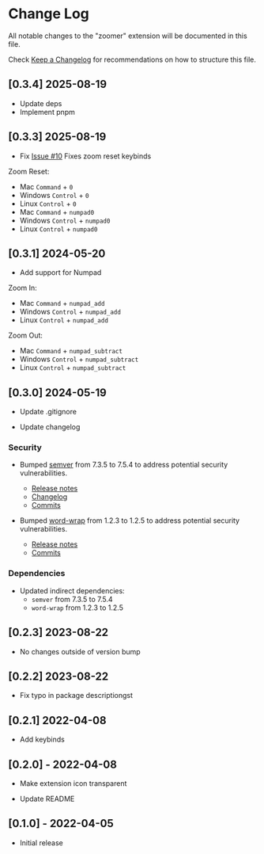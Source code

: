 # Change Log

All notable changes to the "zoomer" extension will be documented in this file.

Check [Keep a Changelog](http://keepachangelog.com/) for recommendations on how to structure this file.

## [0.3.4] 2025-08-19

- Update deps
- Implement pnpm

## [0.3.3] 2025-08-19

- Fix [Issue #10](https://github.com/anthonyattard/zoomer/issues/10) Fixes zoom reset keybinds

Zoom Reset:

- Mac `Command` + `0`
- Windows `Control` + `0`
- Linux `Control` + `0`
- Mac `Command` + `numpad0`
- Windows `Control` + `numpad0`
- Linux `Control` + `numpad0`

## [0.3.1] 2024-05-20

- Add support for Numpad

Zoom In:

- Mac `Command` + `numpad_add`
- Windows `Control` + `numpad_add`
- Linux `Control` + `numpad_add`

Zoom Out:

- Mac `Command` + `numpad_subtract`
- Windows `Control` + `numpad_subtract`
- Linux `Control` + `numpad_subtract`

## [0.3.0] 2024-05-19

- Update .gitignore

- Update changelog

### Security

- Bumped [semver](https://github.com/npm/node-semver) from 7.3.5 to 7.5.4 to address potential security vulnerabilities.

  - [Release notes](https://github.com/npm/node-semver/releases)
  - [Changelog](https://github.com/npm/node-semver/blob/main/CHANGELOG.md)
  - [Commits](https://github.com/npm/node-semver/compare/v7.3.5...v7.5.4)

- Bumped [word-wrap](https://github.com/jonschlinkert/word-wrap) from 1.2.3 to 1.2.5 to address potential security vulnerabilities.
  - [Release notes](https://github.com/jonschlinkert/word-wrap/releases)
  - [Commits](https://github.com/jonschlinkert/word-wrap/compare/1.2.3...1.2.5)

### Dependencies

- Updated indirect dependencies:
  - `semver` from 7.3.5 to 7.5.4
  - `word-wrap` from 1.2.3 to 1.2.5

## [0.2.3] 2023-08-22

- No changes outside of version bump

## [0.2.2] 2023-08-22

- Fix typo in package descriptiongst

## [0.2.1] 2022-04-08

- Add keybinds

## [0.2.0] - 2022-04-08

- Make extension icon transparent

- Update README

## [0.1.0] - 2022-04-05

- Initial release
